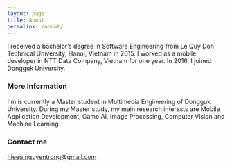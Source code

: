 ```yaml
---
layout: page
title: About
permalink: /about/
---
```


I received a bachelor’s degree in Software Engineering from Le Quy Don Technical University, Hanoi, Vietnam in 2015. 
I worked as a mobile developer in NTT Data Company, Vietnam for one year.
In 2016, I joined Dongguk University. 


### More Information

I'm is currently a Master student in Multimedia Engineering of Dongguk University. 
During my Master study, my main research interests are Mobile Application Development, Game AI, Image Processing, Computer Vision and Machine Learning.

### Contact me

[hieeu.nguyentrong@gmail.com](mailto:hieeu.nguyentrong@gmail.com)

